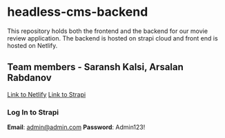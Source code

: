 # headless-cms-backend
This repository holds both the frontend and the backend for our movie review application. The backend is hosted on strapi cloud and front end is hosted on Netlify.

## Team members - Saransh Kalsi, Arsalan Rabdanov
[Link to Netlify](https://reviewmoviefe.netlify.app/)
[Link to Strapi](https://peaceful-garden-585041e1cb.strapiapp.com/admin)

### Log In to Strapi
**Email**: admin@admin.com
**Password**: Admin123!